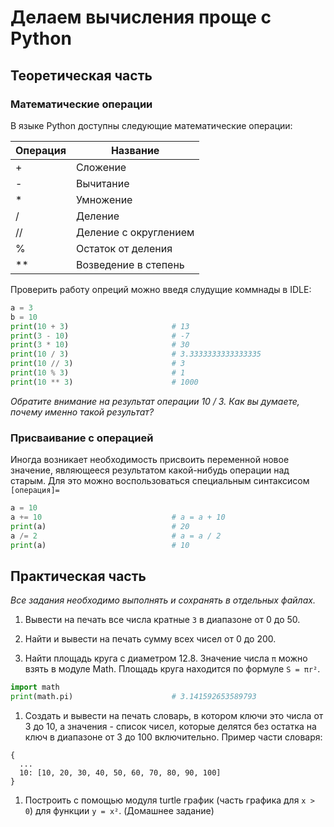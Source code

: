 # Делаем вычисления проще с Python

## Теоретическая часть

### Математические операции

В языке Python доступны следующие математические операции:

| Операция | Название              |
| -------- | --------------------- |
| +        | Сложение              |
| -        | Вычитание             |
| *        | Умножение             |
| /        | Деление               |
| //       | Деление с округлением |
| %        | Остаток от деления    |
| **       | Возведение в степень  |

Проверить работу опреций можно введя слудущие коммнады в IDLE:

```Python
a = 3
b = 10
print(10 + 3)                       # 13
print(3 - 10)                       # -7
print(3 * 10)                       # 30
print(10 / 3)                       # 3.3333333333333335
print(10 // 3)                      # 3
print(10 % 3)                       # 1
print(10 ** 3)                      # 1000
```

*Обратите внимание на результат операции 10 / 3. Как вы думаете, почему именно такой результат?*

### Присваивание с операцией

Иногда возникает необходимость присвоить переменной новое значение, являющееся результатом какой-нибудь операции над старым. Для это можно воспользоваться специальным синтаксисом `[операция]=`

```Python
a = 10
a += 10                             # a = a + 10
print(a)                            # 20
a /= 2                              # a = a / 2
print(a)                            # 10
```

## Практическая часть

*Все задания необходимо выполнять и сохранять в отдельных файлах.*

1. Вывести на печать все числа кратные `3` в диапазоне от 0 до 50.

1. Найти и вывести на печать сумму всех чисел от 0 до 200.

1. Найти площадь круга с диаметром 12.8. Значение числа `π` можно взять в модуле Math. Площадь круга находится по формуле `S = πr²`.

```Python
import math
print(math.pi)                      # 3.141592653589793
```

1. Создать и вывести на печать словарь, в котором ключи это числа от 3 до 10, а значения - список чисел, которые делятся без остатка на ключ в диапазоне от 3 до 100 включительно. Пример части словаря:

```
{
  ...
  10: [10, 20, 30, 40, 50, 60, 70, 80, 90, 100]
}
```

1. Построить с помощью модуля turtle график (часть графика для `x > 0`) для функции `y = x²`. (Домашнее задание)
